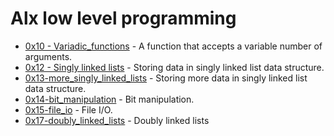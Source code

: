 # Alx low level programming

- [0x10 - Variadic_functions](https://github.com/CharlesMariga/alx-low_level_programming/tree/main/0x10-variadic_functions) - A function that accepts a variable number of arguments.
- [0x12 - Singly linked lists](https://github.com/CharlesMariga/alx-low_level_programming/tree/main/0x12-singly_linked_lists) - Storing data in singly linked list data structure.
- [0x13-more_singly_linked_lists](https://github.com/CharlesMariga/alx-low_level_programming/tree/main/0x13-more_singly_linked_lists) - Storing more data in singly linked list data structure.
- [0x14-bit_manipulation](https://github.com/CharlesMariga/alx-low_level_programming/tree/main/0x14-bit_manipulation) - Bit manipulation.
- [0x15-file_io](https://github.com/CharlesMariga/alx-low_level_programming/tree/main/0x15-file_io) - File I/O.
- [0x17-doubly_linked_lists](https://github.com/CharlesMariga/alx-low_level_programming/tree/main/0x17-doubly_linked_lists) - Doubly linked lists

